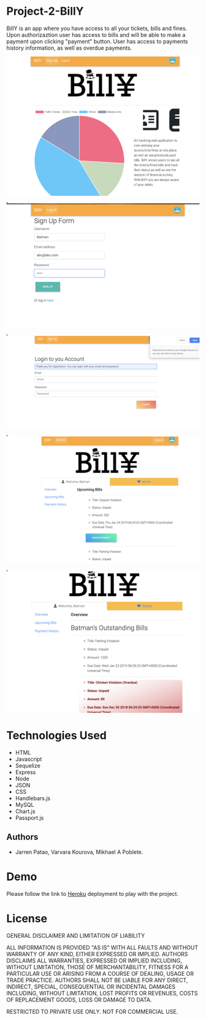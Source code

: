# Project-2-BillY
BillY is an app where you have access to all your tickets, bills and fines. Upon authorizaztion user has access to bills and will be able to make a payment upon clicking "payment" button. User has access to payments history information, as well as overdue payments. 

![](public/images/1.png),
![](public/images/2.png),
![](public/images/3.png),
![](public/images/4.png), 
![](public/images/5.png)

# Technologies Used
- HTML
- Javascript
- Sequelize
- Express
- Node
- JSON
- CSS
- Handlebars.js 
- MySQL
- Chart.js
- Passport.js

## Authors
* Jarren Patao, Varvara Kourova, Mikhael A Poblete.

# Demo
Please follow the link to [Heroku](https://billy2019.herokuapp.com/) deployment to play with the project.

# License

GENERAL    DISCLAIMER AND LIMITATION OF LIABILITY

ALL INFORMATION IS PROVIDED "AS IS" WITH ALL FAULTS AND WITHOUT WARRANTY OF ANY KIND, EITHER EXPRESSED OR IMPLIED. AUTHORS DISCLAIMS ALL WARRANTIES, EXPRESSED OR IMPLIED INCLUDING, WITHOUT LIMITATION, THOSE OF MERCHANTABILITY, FITNESS FOR A PARTICULAR USE OR ARISING FROM A COURSE OF DEALING, USAGE OR TRADE PRACTICE. AUTHORS SHALL NOT BE LIABLE FOR ANY DIRECT, INDIRECT, SPECIAL, CONSEQUENTIAL OR INCIDENTAL DAMAGES INCLUDING, WITHOUT LIMITATION, LOST PROFITS OR REVENUES, COSTS OF REPLACEMENT GOODS, LOSS OR DAMAGE TO DATA. 

RESTRICTED TO PRIVATE USE ONLY. NOT FOR COMMERCIAL USE.

